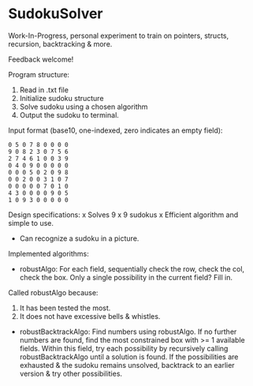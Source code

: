 # SudokuSolver

Work-In-Progress, personal experiment to train on pointers, structs, recursion, backtracking & more. 

Feedback welcome!

Program structure:
1. Read in .txt file
2. Initialize sudoku structure
3. Solve sudoku using a chosen algorithm
4. Output the sudoku to terminal.

Input format (base10, one-indexed, zero indicates an empty field):
```
0 5 0 7 8 0 0 0 0
9 0 8 2 3 0 7 5 6
2 7 4 6 1 0 0 3 9
0 4 0 9 0 0 0 0 0
0 0 0 5 0 2 0 9 8
0 0 2 0 0 3 1 0 7
0 0 0 0 0 7 0 1 0
4 3 0 0 0 0 9 0 5
1 0 9 3 0 0 0 0 0
```

Design specifications:
x Solves 9 x 9 sudokus
x Efficient algorithm and simple to use.
- Can recognize a sudoku in a picture.


Implemented algorithms:
- robustAlgo: For each field, sequentially check the row, check the col, check the box. Only a single possibility in the current field? Fill in.

Called robustAlgo because:
1. It has been tested the most.
2. It does not have excessive bells & whistles.

- robustBacktrackAlgo: Find numbers using robustAlgo. If no further numbers are found, find the most constrained box with >= 1 available fields. Within this field, try each possibility by recursively calling robustBacktrackAlgo until a solution is found. If the possibilities are exhausted & the sudoku remains unsolved, backtrack to an earlier version & try other possibilities.